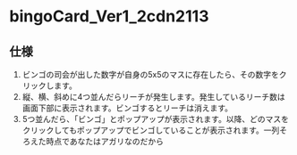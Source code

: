 # bingoCard_Ver1_2cdn2113
## 仕様
1. ビンゴの司会が出した数字が自身の5x5のマスに存在したら、その数字をクリックします。
2. 縦、横、斜めに4つ並んだらリーチが発生します。発生しているリーチ数は画面下部に表示されます。ビンゴするとリーチは消えます。
3. 5つ並んだら、「ビンゴ」とポップアップが表示されます。以降、どのマスをクリックしてもポップアップでビンゴしていることが表示されます。一列そろえた時点であなたはアガリなのだから
